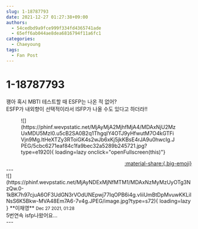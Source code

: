 ```yaml
---
slug: 1-18787793
date: 2021-12-27 01:27:38+09:00
authors:
  - 54cedbd9a9fce999f334fd4365741ade
  - 65eff6ab044ae8dea6816794f11a6fc1
categories:
  - Chaeyoung
tags:
  - Fan Post
---
```


# 1-18787793

<div class="post-container" markdown="1">
<div class="content-container md-sidebar__scrollwrap" markdown="1">

꽹아 혹시 MBTI 테스트할 때 ESFP는 나온 적 없어?<br>ESFP가 내외향이 선택적이라서 ISFP가 나올 수도 있다고 하더라!!
<figure markdown="1">
![](https://phinf.wevpstatic.net/MjAyMjA2MjhfMjA4/MDAxNjU2MzUxMDU5MzI0.u5cB2SA0B2q1ThgqIY4OTJ9yHfwutM7O4kGTFiVjn9Mg.ltHeXTZy3RToiGK4s2wJb6xKj5jkKBsE4rJA9u0hwcIg.JPEG/5cbc6271eaf84c1fa9bec32a5289b245721.jpg?type=e1920){ loading=lazy onclick="openFullscreen(this)"}
</figure>


</div>
</div>

<div style="text-align: right;" markdown="1">
<a href="https://weverse.io/fromis9/fanpost/1-18787793" style="text-align: right;">:material-share:{.big-emoji}</a>
</div>
---

<div class="comments-container md-sidebar__scrollwrap" markdown="1">
<div class="comment" markdown="1">
<div class='id-container' markdown="1">
![](https://phinf.wevpstatic.net/MjAyNDExMjNfMTM1/MDAxNzMyMzUyOTg3NzQw.0-1kBK7h97cjuA6OF3UdGN3rVOdUNEpwj77IqOPB6i4g.vliiUmBtDpMvuwKKLiINsS6K5Bkw-MVA48Em7A6-7v4g.JPEG/image.jpg?type=s72){ loading=lazy }
**<span class="artist">이채영</span>** <small>Dec 27 2021, 01:28</small><br>
</div>
<div class='comment-body' markdown="1">
5번연속 isfp나왔어요...
</div>
</div>
</div>
---

